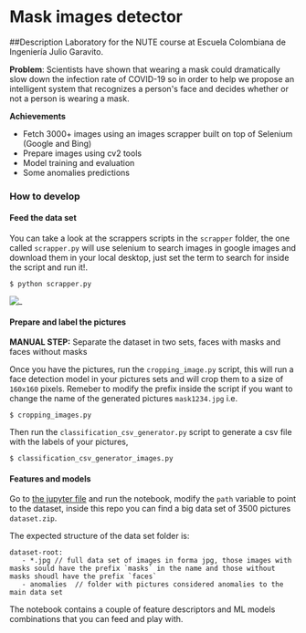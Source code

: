 # Mask images detector

##Description
Laboratory for the NUTE course at Escuela Colombiana de Ingeniería Julio Garavito. 

**Problem**: 
Scientists have shown that wearing a mask could dramatically slow down the infection rate of COVID-19 so in order to help we propose an intelligent system that recognizes a person's face and decides whether or not a person is wearing a mask.


**Achievements**

* Fetch 3000+ images using an images scrapper built on top of Selenium (Google and Bing)
* Prepare images using cv2 tools
* Model training and evaluation
* Some anomalies predictions


### How to develop


#### Feed the data set

You can take a look at the scrappers scripts in the  `scrapper` folder, the one called `scrapper.py` will use selenium to search images in google images and download them in your local desktop, just set the term to search for inside the script and run it!.


```
$ python scrapper.py
```

![_](https://media.giphy.com/media/fYYjdr1Ebk3Lrn03Mf/giphy.gif)



#### Prepare and label the pictures

**MANUAL STEP:** Separate the dataset in two sets, faces with masks and faces without masks 

Once you have the pictures, run the `cropping_image.py` script, this will run a face detection model in your pictures sets and will crop them to a size of `160x160` pixels. Remeber to modify the prefix inside the script if you want to change the name of the generated pictures `mask1234.jpg` i.e.


```
$ cropping_images.py
```

Then run the `classification_csv_generator.py` script to generate a csv file with the labels of your pictures, 

```
$ classification_csv_generator_images.py
```

#### Features and models


Go to [the jupyter file](https://github.com/SergioRt1/NUTI/blob/master/face_recognition_section2.ipynb) and run the notebook, modify the `path` variable to point to the dataset, inside this repo you can find a big data set of 3500 pictures `dataset.zip`.

 The expected structure of the data set folder is: 
 ```
dataset-root:
    - *.jpg // full data set of images in forma jpg, those images with masks sould have the prefix `masks` in the name and those without masks shoudl have the prefix `faces`
    - anomalies  // folder with pictures considered anomalies to the main data set

 ```


The notebook contains a couple of feature descriptors and ML models combinations that you can feed and play with.


